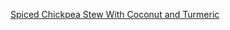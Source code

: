 [Spiced Chickpea Stew With Coconut and Turmeric](https://cooking.nytimes.com/recipes/1019772-spiced-chickpea-stew-with-coconut-and-turmeric)
